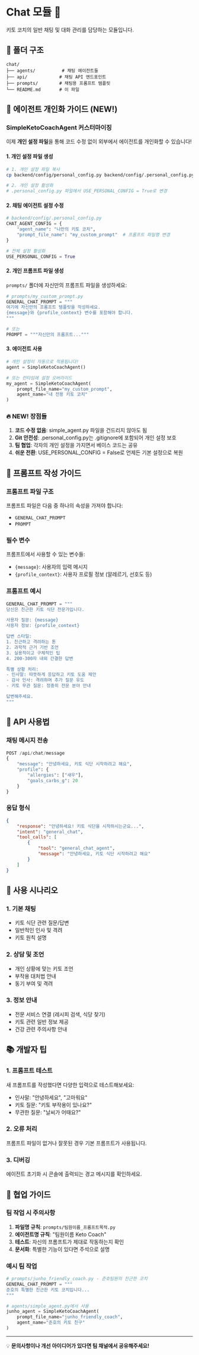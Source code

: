 # Chat 모듈 📱

키토 코치의 일반 채팅 및 대화 관리를 담당하는 모듈입니다.

## 📁 폴더 구조

```
chat/
├── agents/          # 채팅 에이전트들
├── api/            # 채팅 API 엔드포인트
├── prompts/        # 채팅용 프롬프트 템플릿
└── README.md       # 이 파일
```

## 🤖 에이전트 개인화 가이드 (NEW!)

### SimpleKetoCoachAgent 커스터마이징

이제 **개인 설정 파일**을 통해 코드 수정 없이 외부에서 에이전트를 개인화할 수 있습니다!

#### 1. 개인 설정 파일 생성

```bash
# 1. 개인 설정 파일 복사
cp backend/config/personal_config.py backend/config/.personal_config.py

# 2. 개인 설정 활성화
# .personal_config.py 파일에서 USE_PERSONAL_CONFIG = True로 변경
```

#### 2. 채팅 에이전트 설정 수정

```python
# backend/config/.personal_config.py
CHAT_AGENT_CONFIG = {
    "agent_name": "나만의 키토 코치",
    "prompt_file_name": "my_custom_prompt"  # 프롬프트 파일명 변경
}

# 전체 설정 활성화
USE_PERSONAL_CONFIG = True
```

#### 2. 개인 프롬프트 파일 생성

`prompts/` 폴더에 자신만의 프롬프트 파일을 생성하세요:

```python
# prompts/my_custom_prompt.py
GENERAL_CHAT_PROMPT = """
여기에 자신만의 프롬프트 템플릿을 작성하세요.
{message}와 {profile_context} 변수를 포함해야 합니다.
"""

# 또는
PROMPT = """자신만의 프롬프트..."""
```

#### 3. 에이전트 사용

```python
# 개인 설정이 자동으로 적용됩니다!
agent = SimpleKetoCoachAgent()

# 또는 런타임에 설정 오버라이드
my_agent = SimpleKetoCoachAgent(
    prompt_file_name="my_custom_prompt",
    agent_name="내 전용 키토 코치"
)
```

### 🔥 NEW! 장점들

1. **코드 수정 없음**: simple_agent.py 파일을 건드리지 않아도 됨
2. **Git 안전성**: .personal_config.py는 .gitignore에 포함되어 개인 설정 보호
3. **팀 협업**: 각자의 개인 설정을 가지면서 베이스 코드는 공유
4. **쉬운 전환**: USE_PERSONAL_CONFIG = False로 언제든 기본 설정으로 복원

## 📝 프롬프트 작성 가이드

### 프롬프트 파일 구조

프롬프트 파일은 다음 중 하나의 속성을 가져야 합니다:
- `GENERAL_CHAT_PROMPT`
- `PROMPT`

### 필수 변수

프롬프트에서 사용할 수 있는 변수들:
- `{message}`: 사용자의 입력 메시지
- `{profile_context}`: 사용자 프로필 정보 (알레르기, 선호도 등)

### 프롬프트 예시

```python
GENERAL_CHAT_PROMPT = """
당신은 친근한 키토 식단 전문가입니다.

사용자 질문: {message}
사용자 정보: {profile_context}

답변 스타일:
1. 친근하고 격려하는 톤
2. 과학적 근거 기반 조언
3. 실용적이고 구체적인 팁
4. 200-300자 내외 간결한 답변

특별 상황 처리:
- 인사말: 따뜻하게 응답하고 키토 도움 제안
- 감사 인사: 격려하며 추가 질문 유도
- 키토 무관 질문: 정중히 전문 분야 안내

답변해주세요.
"""
```

## 🔧 API 사용법

### 채팅 메시지 전송

```python
POST /api/chat/message
{
    "message": "안녕하세요, 키토 식단 시작하려고 해요",
    "profile": {
        "allergies": ["새우"],
        "goals_carbs_g": 20
    }
}
```

### 응답 형식

```json
{
    "response": "안녕하세요! 키토 식단을 시작하시는군요...",
    "intent": "general_chat",
    "tool_calls": [
        {
            "tool": "general_chat_agent",
            "message": "안녕하세요, 키토 식단 시작하려고 해요"
        }
    ]
}
```

## 🎯 사용 시나리오

### 1. 기본 채팅
- 키토 식단 관련 질문/답변
- 일반적인 인사 및 격려
- 키토 원칙 설명

### 2. 상담 및 조언
- 개인 상황에 맞는 키토 조언
- 부작용 대처법 안내
- 동기 부여 및 격려

### 3. 정보 안내
- 전문 서비스 연결 (레시피 검색, 식당 찾기)
- 키토 관련 일반 정보 제공
- 건강 관련 주의사항 안내

## 📚 개발자 팁

### 1. 프롬프트 테스트
새 프롬프트를 작성했다면 다양한 입력으로 테스트해보세요:
- 인사말: "안녕하세요", "고마워요"
- 키토 질문: "키토 부작용이 있나요?"
- 무관한 질문: "날씨가 어때요?"

### 2. 오류 처리
프롬프트 파일이 없거나 잘못된 경우 기본 프롬프트가 사용됩니다.

### 3. 디버깅
에이전트 초기화 시 콘솔에 출력되는 경고 메시지를 확인하세요.

## 🤝 협업 가이드

### 팀 작업 시 주의사항

1. **파일명 규칙**: `prompts/팀원이름_프롬프트목적.py`
2. **에이전트명 규칙**: "팀원이름 Keto Coach"
3. **테스트**: 자신의 프롬프트가 제대로 작동하는지 확인
4. **문서화**: 특별한 기능이 있다면 주석으로 설명

### 예시 팀 작업

```python
# prompts/junho_friendly_coach.py - 준호팀원의 친근한 코치
GENERAL_CHAT_PROMPT = """
준호의 특별한 친근한 키토 코치입니다...
"""

# agents/simple_agent.py에서 사용
junho_agent = SimpleKetoCoachAgent(
    prompt_file_name="junho_friendly_coach",
    agent_name="준호의 키토 친구"
)
```

---

💡 **문의사항이나 개선 아이디어가 있다면 팀 채널에서 공유해주세요!**
